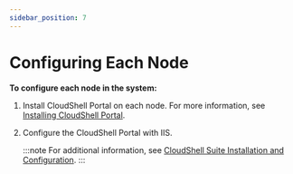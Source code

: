 ```yaml
---
sidebar_position: 7
---
```


# Configuring Each Node

**To configure each node in the system:**

1. Install CloudShell Portal on each node. For more information, see [Installing CloudShell Portal](https://help.quali.com/Online%20Help/0.0/Portal/Content/HA-Install/Instl-CS-Prtl.htm).

2. Configure the CloudShell Portal with IIS.
    
    :::note
    For additional information, see [CloudShell Suite Installation and Configuration](https://help.quali.com/Online%20Help/0.0/Portal/Content/IG/install-configure.htm).
    :::
